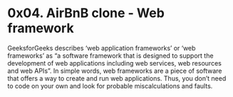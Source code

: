 # 0x04. AirBnB clone - Web framework

GeeksforGeeks describes ‘web application frameworks’ or ‘web frameworks’ as “a software framework that is designed to support the development of web applications including web services, web resources and web APIs”. In simple words, web frameworks are a piece of software that offers a way to create and run web applications. Thus, you don’t need to code on your own and look for probable miscalculations and faults.
